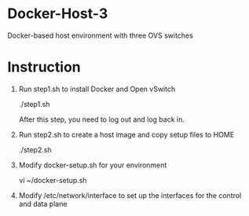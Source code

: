# Docker-Host-3
Docker-based host environment with three OVS switches

# Instruction
1. Run step1.sh to install Docker and Open vSwitch

	./step1.sh

	After this step, you need to log out and log back in.

2. Run step2.sh to create a host image and copy setup files to HOME

	./step2.sh

3. Modify docker-setup.sh for your environment

	vi ~/docker-setup.sh

4. Modify /etc/network/interface to set up the interfaces for the control and data plane
